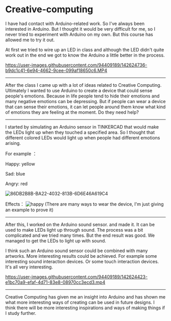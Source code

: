 # Creative-computing

I have had contact with Arduino-related work. So I've always been interested in Arduino. But I thought it would be very difficult for me, so I never tried to experiment with Arduino on my own. But this course has allowed me to try it out.

At first we tried to wire up an LED in class and although the LED didn't quite work out in the end we got to know the Arduino a little better in the process.


https://user-images.githubusercontent.com/94409189/142624736-b9dc1c41-6e94-4662-9cee-099af18650c6.MP4



----------------------------------------------------------------------------------------

After the class
I came up with a lot of ideas related to Creative Computing.
Ultimately I wanted to use Arduino to create a device that could sense people's emotions.
Because in life people tend to hide their emotions and many negative emotions can be depressing. But if people can wear a device that can sense their emotions, it can let people around them know what kind of emotions they are feeling at the moment. Do they need help?


-----------------------------------------------------------------------------------------

I started by simulating an Arduino sensor in TINKERCAD that would make the LEDs light up when they touched a specified area. So I thought that different colored LEDs would light up when people had different emotions arising.

For example  ：

Happy: yellow

Sad: blue

Angry: red


![86DB2B8B-BA22-4032-813B-6D6E46A619C4](https://user-images.githubusercontent.com/94409189/142518105-773f557f-5d89-4461-84c0-28c8bb4af238.gif)




Effects：
![happy](https://user-images.githubusercontent.com/94409189/142518384-ebe12edd-2cb3-4ed2-8fcb-7776b5fa34ac.png)
(There are many ways to wear the device, I'm just giving an example to prove it)


----------------------------------------------------------------------------------------------------------


After this, I worked on the Arduino sound sensor. and made it. It can be used to make LEDs light up through sound. The process was a bit complicated and we tried many times. But the end result was good. We managed to get the LEDs to light up with sound.

I think such an Arduino sound sensor could be combined with many artworks. More interesting results could be achieved. For example some interesting sound interaction devices. Or some touch interaction devices. It's all very interesting.





https://user-images.githubusercontent.com/94409189/142624423-e1bc70a9-efaf-4d71-83e8-08970cc3ecd3.mp4





-------------------------------------------------------------------------------------------------------------


Creative Computing has given me an insight into Arduino and has shown me what more interesting ways of creating can be used in future designs.
I think there will be more interesting inspirations and ways of making things if I study further.

